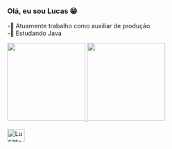 ### Olá, eu sou Lucas 😁

-💼 Atuamente trabalho como auxiliar de produção                                                                                                                         
-📘 Estudando Java
<div>

  <a href="https://github.com/rafaballerini">
  <img height="180em" src="https://github-readme-stats.vercel.app/api?username=1lucashsw&show_icons=true&theme=dracula&include_all_commits=true&count_private=true"/>
  <img height="180em" src="https://github-readme-stats.vercel.app/api/top-langs/?username=1lucashsw&layout=compact&langs_count=7&theme=dracula"/>
  </div>
  
  <div style="display: inline_block"><br>
  <img align="center" alt="Lucas-Jv" height="30" width="40" src="https://img.shields.io/badge/Java-ED8B00?style=for-the-badge&logo=java&logoColor=white"
  <img align="center" alt="Lucas-C" height="30" width="40" src="https://img.shields.io/badge/C-00599C?style=for-the-badge&logo=c&logoColor=white"
 
